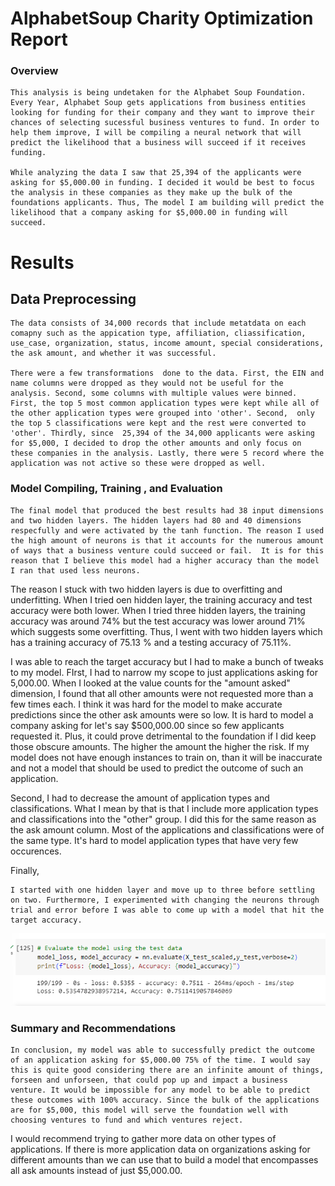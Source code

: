 # AlphabetSoup Charity Optimization Report

### Overview

    This analysis is being undetaken for the Alphabet Soup Foundation. Every Year, Alphabet Soup gets applications from business entities looking for funding for their company and they want to improve their chances of selecting sucessful business ventures to fund. In order to help them improve, I will be compiling a neural network that will predict the likelihood that a business will succeed if it receives funding.

    While analyzing the data I saw that 25,394 of the applicants were asking for $5,000.00 in funding. I decided it would be best to focus the analysis in these companies as they make up the bulk of the foundations applicants. Thus, The model I am building will predict the likelihood that a company asking for $5,000.00 in funding will succeed.

# Results

## Data Preprocessing

    The data consists of 34,000 records that include metatdata on each comapny such as the appication type, affiliation, cliassification, use_case, organization, status, income amount, special considerations, the ask amount, and whether it was successful.

    There were a few transformations  done to the data. First, the EIN and name columns were dropped as they would not be useful for the analysis. Second, some columns with multiple values were binned. First, the top 5 most common application types were kept while all of the other application types were grouped into 'other'. Second,  only the top 5 classifications were kept and the rest were converted to 'other'. Thirdly, since  25,394 of the 34,000 applicants were asking for $5,000, I decided to drop the other amounts and only focus on these companies in the analysis. Lastly, there were 5 record where the application was not active so these were dropped as well.

### Model Compiling, Training , and Evaluation

    The final model that produced the best results had 38 input dimensions and two hidden layers. The hidden layers had 80 and 40 dimensions respecfully and were activated by the tanh function. The reason I used the high amount of neurons is that it accounts for the numerous amount of ways that a business venture could succeed or fail.  It is for this reason that I believe this model had a higher accuracy than the model I ran that used less neurons.

The reason I stuck with two hidden layers is due to overfitting and underfitting. When I tried oen hidden layer, the training accuracy and test accuracy were both lower. When I tried three hidden layers, the training accuracy was around 74% but the test accuracy was lower around 71% which suggests some overfitting. Thus, I went with two hidden layers which has a training accuracy of 75.13 % and a testing accuracy of 75.11%.

I was able to reach the target accuracy but I had to make a bunch of tweaks to my model. FIrst, I had to narrow my scope to just applications asking for 5,000.00. When I looked at the value counts for the "amount asked" dimension, I found that all other amounts were not requested more than a few times each. I think it was hard for the model to make accurate predictions since the other ask amounts were so low. It is hard to model  a company asking for let's say $500,000.00  since so few applicants requested it. Plus, it could prove detrimental to the foundation if I did keep those obscure amounts. The higher the amount the higher the risk. If my model does not have enough instances to train on, than it will be inaccurate and not a model that should be used to predict the outcome of such an application.

Second,  I had to decrease the amount of application types and classifications. What I mean by that is that I include more application types and classifications into the "other" group. I did this for the same reason as the ask amount column. Most of the applications and classifications were of the same type. It's hard to model application types that have very few occurences.

Finally, 

    I started with one hidden layer and move up to three before settling on two. Furthermore, I experimented with changing the neurons through trial and error before I was able to come up with a model that hit the target accuracy.


![1684899589891](image/report/1684899589891.png)


### Summary and Recommendations

    In conclusion, my model was able to successfully predict the outcome of an application asking for $5,000.00 75% of the time. I would say this is quite good considering there are an infinite amount of things, forseen and unforseen, that could pop up and impact a business venture. It would be impossible for any model to be able to predict these outcomes with 100% accuracy. Since the bulk of the applications are for $5,000, this model will serve the foundation well with choosing ventures to fund and which ventures reject.

I would recommend trying to gather more data on other types of applications. If there is more application data on organizations asking for different amounts than we can use that to build a model that encompasses all ask amounts instead of just $5,000.00.
